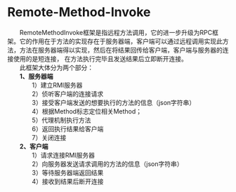 # Remote-Method-Invoke
&emsp;&emsp;RemoteMethodInvoke框架是指远程方法调用，它的进一步升级为RPC框架。它的作用在于方法的实现存在于服务器端，客户端可以通过远程调用实现此方法，方法在服务器端得以实现，然后在将结果回传给客户端，客户端与服务器的连接使用的是短连接，
在方法执行完毕且发送结果后立即断开连接。<br>
&emsp;&emsp;此框架大体分为两个部分：<br>
    &emsp;&emsp;**1、服务器端**<br>
        &emsp;&emsp;&emsp;&emsp;1）建立RMI服务器<br>
        &emsp;&emsp;&emsp;&emsp;2）侦听客户端的连接请求<br>
        &emsp;&emsp;&emsp;&emsp;3）接受客户端发送的想要执行的方法的信息（json字符串）<br>
        &emsp;&emsp;&emsp;&emsp;4）根据Method标志定位相关Method；<br>
        &emsp;&emsp;&emsp;&emsp;5）代理机制执行方法<br>
        &emsp;&emsp;&emsp;&emsp;6）返回执行结果给客户端<br>
        &emsp;&emsp;&emsp;&emsp;7）关闭连接<br>
    &emsp;&emsp;**2、客户端**<br>
        &emsp;&emsp;&emsp;&emsp;1）请求连接RMI服务器<br>
        &emsp;&emsp;&emsp;&emsp;2）向服务器发送请求调用的方法的信息（json字符串）<br>
        &emsp;&emsp;&emsp;&emsp;3）等待服务器端返回结果<br>
        &emsp;&emsp;&emsp;&emsp;4）接收到结果后断开连接<br>
